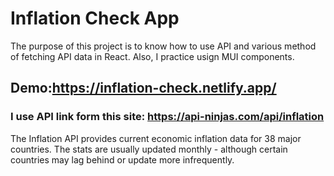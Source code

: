 # Inflation Check App

The purpose of this project is to know how to use API and various method of fetching API data in React. Also, I practice usign MUI components.

## Demo:https://inflation-check.netlify.app/


### I use API link form this site: https://api-ninjas.com/api/inflation

The Inflation API provides current economic inflation data for 38 major countries. The stats are usually updated monthly - although certain countries may lag behind or update more infrequently.

